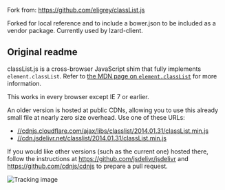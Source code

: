 Fork from: https://github.com/eligrey/classList.js

Forked for local reference and to include a bower.json to be included as a vendor package. Currently used by lzard-client.


Original readme
---------------
classList.js is a cross-browser JavaScript shim that fully implements `element.classList`. Refer to [the MDN page on `element.classList`][1] for more information.

This works in every browser except IE 7 or earlier.

An older version is hosted at public CDNs, allowing you to use this already small file at nearly zero size overhead. Use one of these URLs:

  - [//cdnjs.cloudflare.com/ajax/libs/classlist/2014.01.31/classList.min.js](//cdnjs.cloudflare.com/ajax/libs/classlist/2014.01.31/classList.min.js)
  - [//cdn.jsdelivr.net/classlist/2014.01.31/classList.min.js](//cdn.jsdelivr.net/classlist/2014.01.31/classList.min.js)

If you would like other versions (such as the current one) hosted there, follow the instructions at 
https://github.com/jsdelivr/jsdelivr
and
https://github.com/cdnjs/cdnjs
to prepare a pull request.

![Tracking image](https://in.getclicky.com/212712ns.gif)

  [1]: https://developer.mozilla.org/en/DOM/element.classList "MDN / DOM / element.classList"
